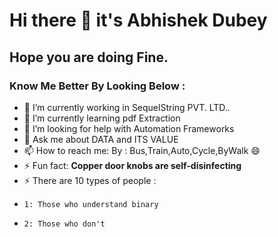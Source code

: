 # Hi there 👋 it's Abhishek Dubey 
## Hope you are doing Fine.

### Know Me Better By Looking Below :

- 🔭 I’m currently working in SequelString PVT. LTD..
- 🌱 I’m currently learning pdf Extraction
- 🤔 I’m looking for help with Automation Frameworks
- 💬 Ask me about DATA and ITS VALUE
- 📫 How to reach me: By : Bus,Train,Auto,Cycle,ByWalk 😄
- ⚡ Fun fact: __Copper door knobs are self-disinfecting__
- ⚡ There are 10 types of people :
-     1: Those who understand binary
-     2: Those who don't 
